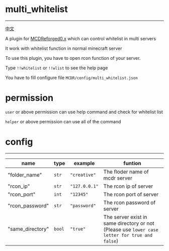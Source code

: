 # multi_whitelist
-----
[中文](https://github.com/rickyhoho/multi_whitelist/blob/master/README_cn.md)

A plugin for [MCDReforged0.x](https://github.com/Fallen-Breath/MCDReforged) which can control whitelist in multi servers

It work with whitelist function in normal minecraft server

To use this plugin, you have to open rcon function of your server.

Type `!!whitelist` or `!!wlist` to see the help page

You have to fill configure file `MCDR/config/multi_whitelist.json`

# permission

`user` or above permission can use help command and check for whitelist list
  
`helper` or above permission can use all of the command
  
# config
-----
|name|type|example|funtion|
|---|---|---|---|
|"folder_name"|`str`|`"creative"`|The floder name of mcdr server|
|"rcon_ip"|`str`|`"127.0.0.1"`|The rcon ip of server|
|"rcon_port"|`int`|`"12345"`|The rcon port of server|
|"rcon_password"|`str`|`"password"`|The rcon password of server|
|"same_directory"|`bool`|`"true"`|The server exist in same directory or not (Please use `lower case letter for true and false`)|
